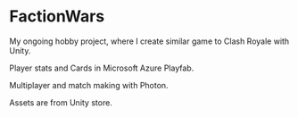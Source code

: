 # FactionWars

My ongoing hobby project, where I create similar game to Clash Royale with Unity. 

Player stats and Cards in Microsoft Azure Playfab.

Multiplayer and match making with Photon.

Assets are from Unity store.
